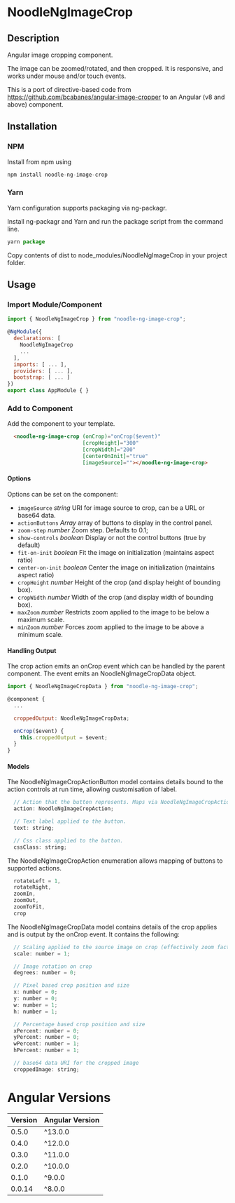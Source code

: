 # NoodleNgImageCrop

## Description

Angular image cropping component.

The image can be zoomed/rotated, and then cropped. It is responsive, and works under mouse and/or touch events.

This is a port of directive-based code from https://github.com/bcabanes/angular-image-cropper to an Angular (v8 and above) component.

## Installation
### NPM

Install from npm using 

``` javascript
npm install noodle-ng-image-crop
```

### Yarn

Yarn configuration supports packaging via ng-packagr.

Install ng-packagr and Yarn and run the package script from the command line.

```javascript
yarn package
```

Copy contents of dist to node_modules/NoodleNgImageCrop in your project folder.

## Usage

### Import Module/Component

``` javascript
import { NoodleNgImageCrop } from "noodle-ng-image-crop";

@NgModule({
  declarations: [
    NoodleNgImageCrop
    ...
  ],
  imports: [ ... ],
  providers: [ ... ],
  bootstrap: [ ... ]
})
export class AppModule { }
```

### Add to Component

Add the component to your template.

```html
  <noodle-ng-image-crop (onCrop)="onCrop($event)"
                        [cropHeight]="300"
                        [cropWidth]="200"
                        [centerOnInit]="true"
                        [imageSource]=""></noodle-ng-image-crop>
```
#### Options

Options can be set on the component:
<!--*```check-cross-origin boolean Enable cross origin or not-->
* `imageSource` _string_ URI for image source to crop, can be a URL or base64 data.
* `actionButtons` _Array<NoodleNgImageCropActionButton>_ array of buttons to display in the control panel.
* `zoom-step` _number_ Zoom step. Defaults to 0.1;
* `show-controls` _boolean_ Display or not the control buttons (true by default)
* `fit-on-init` _boolean_ Fit the image on initialization (maintains aspect ratio)
* `center-on-init` _boolean_ Center the image on initialization (maintains aspect ratio)
* `cropHeight` _number_ Height of the crop (and display height of bounding box).
* `cropWidth` _number_ Width of the crop (and display width of bounding box).
* `maxZoom` _number_ Restricts zoom applied to the image to be below a maximum scale.
* `minZoom` _number_ Forces zoom applied to the image to be above a minimum scale.

#### Handling Output

The crop action emits an onCrop event which can be handled by the parent component. The event emits an NoodleNgImageCropData object.

```javascript
import { NoodleNgImageCropData } from "noodle-ng-image-crop";

@component {
  ...

  croppedOutput: NoodleNgImageCropData;

  onCrop($event) {
    this.croppedOutput = $event;
  }
}
```

#### Models

The NoodleNgImageCropActionButton model contains details bound to the action controls at run time, allowing customisation of label.

```javascript
  // Action that the button represents. Maps via NoodleNgImageCropAction enumeration to a set of supported actions.
  action: NoodleNgImageCropAction;

  // Text label applied to the button.
  text: string;

  // Css class applied to the button.
  cssClass: string;
```

The NoodleNgImageCropAction enumeration allows mapping of buttons to supported actions.
```javascript
  rotateLeft = 1,
  rotateRight,
  zoomIn,
  zoomOut,
  zoomToFit,
  crop
```

The NoodleNgImageCropData model contains details of the crop applies and is output by the onCrop event. It contains the following:

```javascript
  // Scaling applied to the source image on crop (effectively zoom factor)
  scale: number = 1;

  // Image rotation on crop
  degrees: number = 0;

  // Pixel based crop position and size
  x: number = 0;
  y: number = 0;
  w: number = 1;  
  h: number = 1;

  // Percentage based crop position and size
  xPercent: number = 0;
  yPercent: number = 0;
  wPercent: number = 1;
  hPercent: number = 1;

  // base64 data URI for the cropped image
  croppedImage: string;
```

# Angular Versions
| Version | Angular Version |
| --- | --- |
| 0.5.0 | ^13.0.0 |
| 0.4.0 | ^12.0.0 |
| 0.3.0 | ^11.0.0 |
| 0.2.0 | ^10.0.0 |
| 0.1.0 | ^9.0.0 |
| 0.0.14 | ^8.0.0 |
